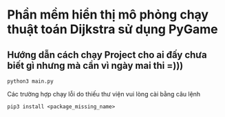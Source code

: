 # Phần mềm hiển thị mô phỏng chạy thuật toán Dijkstra sử dụng PyGame
## Hướng dẫn cách chạy Project cho ai đấy chưa biết gì nhưng mà cần vì ngày mai thi =)))

```
python3 main.py
```

Các trường hợp chạy lỗi do thiếu thư viện vui lòng cài bằng câu lệnh

```
pip3 install <package_missing_name>
```

